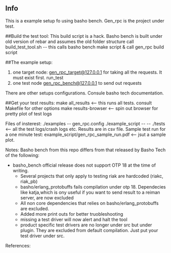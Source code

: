 ## Info
This is a example setup fo using basho bench.
Gen_rpc is the project under test.

##Build the test tool:
This build script is a hack. Basho bench is built under old version of rebar and assumes the old folder structure
call build_test_tool.sh
   -- this calls basho bench make script & call gen_rpc build script
 
##The example setup:
1) one target node: gen_rpc_target@127.0.0.1 for taking all the requests. It must exist first.
   run_test
2) one test node gen_rpc_bench@127.0.0.1 to send out requests

There are other setups configurations. Consule basho tech documentation.

##Get your test results:
make all_results <-- this runs all tests. consult Makefile for other options
make results-browser  <-- spin out browser for pretty plot of test logs

Files of insterest:
./examples -- gen_rpc.config 
./example_script
    --
    --
./tests <-- all the test logs/crash logs etc. Results are in csv file.
Sample test run for a one minute test:
example_script/gen_rpc_sample_run.pdf  <-- jsut a sample plot.

Notes:
Basho bench from this repo differs from that released by Basho Tech of the following:
* basho_bench official release does not support OTP 18 at the time of writing.
  - Several projects that only apply to testing riak are hardcoded (riakc, riak_pb)
  - basho/erlang_protobuffs fails compilation under otp 18. 
    Dependecies like katja,which is ony useful if you want to send result to a reiman server, are now excluded
  - All non core dependencies that relies on basho/erlang_protobuffs are excluded.
  - Added more print outs for better truobleshooting
  - missing a test driver will now alert and halt the tool 
  - product specific test drivers are no longer under src but under plugin.
    They are excluded from default compilation. Just put your test driver under src.



References:

